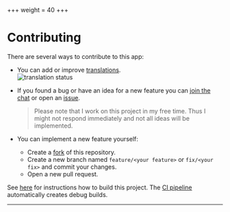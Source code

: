 +++
  weight = 40
+++


# Contributing

There are several ways to contribute to this app:
* You can add or improve [translations][toolate].
     <br><img src="https://toolate.othing.xyz/widget/jrpie-launcher/launcher/horizontal-auto.svg" alt="translation status">
* If you found a bug or have an idea for a new feature you can [join the chat][chat] or open an [issue][issues].

    > Please note that I work on this project in my free time. Thus I might not respond immediately and not all ideas will be implemented.

* You can implement a new feature yourself:
  - Create a [fork][fork] of this repository.
  - Create a new branch named `feature/<your feature>` or `fix/<your fix>` and commit your changes.
  - Open a new pull request.


See [here](/docs/build) for instructions how to build this project.
The [CI pipeline](https://github.com/jrpie/Launcher/actions) automatically creates debug builds.


---
  [fork]: https://github.com/jrpie/Launcher/fork/
  [issues]: https://github.com/jrpie/Launcher/issues/
  [chat]: https://s.jrpie.de/launcher-chat
  [toolate]: https://toolate.othing.xyz/projects/jrpie-launcher/
